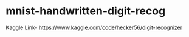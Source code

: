 # mnist-handwritten-digit-recog

Kaggle Link- https://www.kaggle.com/code/hecker56/digit-recognizer
